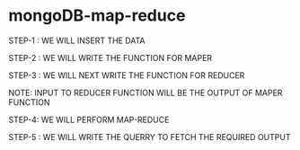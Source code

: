# mongoDB-map-reduce
STEP-1  : WE WILL INSERT THE DATA

STEP-2  : WE WILL WRITE THE FUNCTION FOR MAPER 


STEP-3  : WE WILL NEXT WRITE THE FUNCTION FOR REDUCER

NOTE: INPUT TO REDUCER FUNCTION WILL BE THE OUTPUT OF MAPER FUNCTION

STEP-4: WE WILL PERFORM MAP-REDUCE 

STEP-5  : WE WILL WRITE THE QUERRY TO FETCH THE REQUIRED OUTPUT
